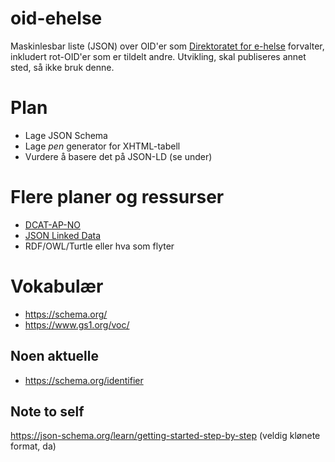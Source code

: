 # oid-ehelse

Maskinlesbar liste (JSON) over OID'er som [Direktoratet for e-helse](https://www.ehelse.no/) forvalter, 
inkludert rot-OID'er som er tildelt andre. 
Utvikling, skal publiseres annet sted, så ikke bruk denne.

# Plan

- Lage JSON Schema
- Lage _pen_ generator for XHTML-tabell
- Vurdere å basere det på JSON-LD (se under)

# Flere planer og ressurser
- [DCAT-AP-NO](https://www.digdir.no/digitale-felleslosninger/dcatdata-catalog-vocabulary/1677#:~:text=DCAT-AP-NO%20er%20basert%20p%C3%A5%20den%20europeiske%20DCAT-profilen%20som,ei%20maskinlesbar%20form.%20Standarden%20gjeld%20for%20f%C3%B8lgjande%20bruksomr%C3%A5de%3A)
- [JSON Linked Data](https://www.w3.org/TR/json-ld11/)
- RDF/OWL/Turtle eller hva som flyter

# Vokabulær
- https://schema.org/
- https://www.gs1.org/voc/

## Noen aktuelle
- https://schema.org/identifier

## Note to self

https://json-schema.org/learn/getting-started-step-by-step (veldig klønete format, da)
